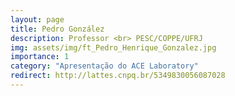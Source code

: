 ```yaml
---
layout: page
title: Pedro González
description: Professor <br> PESC/COPPE/UFRJ
img: assets/img/ft_Pedro_Henrique_Gonzalez.jpg
importance: 1
category: "Apresentação do ACE Laboratory"
redirect: http://lattes.cnpq.br/5349830056087028
---
```

